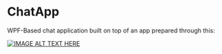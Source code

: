 # ChatApp
WPF-Based chat application built on top of an app prepared through this:

[![IMAGE ALT TEXT HERE](https://img.youtube.com/vi/I-Xmp-mulz4/0.jpg)](https://www.youtube.com/watch?v=I-Xmp-mulz4)
